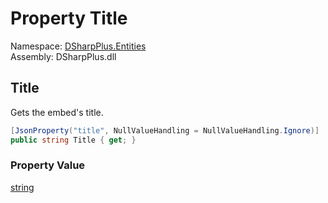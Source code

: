 # Property Title

Namespace: [DSharpPlus.Entities](DSharpPlus.Entities.md)  
Assembly: DSharpPlus.dll

## <a id="DSharpPlus_Entities_DiscordEmbed_Title"></a>Title

Gets the embed's title.

```csharp
[JsonProperty("title", NullValueHandling = NullValueHandling.Ignore)]
public string Title { get; }
```

### Property Value

[string](https://learn.microsoft.com/dotnet/api/system.string)


